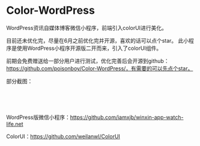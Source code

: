 # Color-WordPress
WordPress资讯自媒体博客微信小程序，前端引入colorUI进行美化。

目前还未优化完，尽量在6月之前优化完并开源，喜欢的话可以点个star。
此小程序是使用WordPress小程序开源版二开而来，引入了colorUI组件。

前期会免费赠送给一部分用户进行测试，优化完善后会开源到github：https://github.com/poisonboy/Color-WordPress/，有需要的可以先点个star。

部分截图：<img class="alignnone size-full wp-image-419" src="https://cdn.wpnicer.com/wp-content/uploads/2019/05/5aeb49a829f909f.jpg" alt=""  /><img class="alignnone size-full wp-image-418" src="https://cdn.wpnicer.com/wp-content/uploads/2019/05/a2677ad0bc03d91.jpg" alt=""  /><img class="alignnone size-full wp-image-417" src="https://cdn.wpnicer.com/wp-content/uploads/2019/05/904df2e9e2fcced.jpg" alt=""  /><img class="alignnone size-full wp-image-416" src="https://cdn.wpnicer.com/wp-content/uploads/2019/05/87c0a6e0ec8fad2.jpg" alt=""  /><img class="alignnone size-full wp-image-415" src="https://cdn.wpnicer.com/wp-content/uploads/2019/05/e7178c59ebf620b.jpg" alt=""  /><img class="alignnone size-full wp-image-420" src="https://cdn.wpnicer.com/wp-content/uploads/2019/05/604b5c090daaad8.png" alt=""/><img class="alignnone size-full wp-image-414" src="https://cdn.wpnicer.com/wp-content/uploads/2019/05/414b12a7efa3cff.jpg" alt=""  /><img class="alignnone size-full wp-image-413" src="https://cdn.wpnicer.com/wp-content/uploads/2019/05/742609f8658205b.jpg" alt=""  />

&nbsp;

&nbsp;

WordPress版微信小程序：https://github.com/iamxjb/winxin-app-watch-life.net

ColorUI：https://github.com/weilanwl/ColorUI

 


